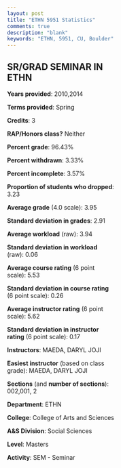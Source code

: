 ```yaml
---
layout: post
title: "ETHN 5951 Statistics"
comments: true
description: "blank"
keywords: "ETHN, 5951, CU, Boulder"
--- 
```

<head>
<script src="https://ajax.googleapis.com/ajax/libs/jquery/2.1.3/jquery.min.js"></script>
<script src="https://dl.dropboxusercontent.com/s/pc42nxpaw1ea4o9/highcharts.js?dl=0"></script>
<!-- <script src="../assets/js/highcharts.js"></script> -->
<style type="text/css">@font-face {
	font-family: "Bebas Neue";
	src: url(https://www.filehosting.org/file/details/544349/BebasNeue%20Regular.otf) format("opentype");
	}
	h1.Bebas { 
		font-family: "Bebas Neue", Verdana, Tahoma;
	}
</style>
</head>
<body>
	<div id="container" style="float: right; width: 45%; height: 88%; margin-left: 2.5%; margin-right: 2.5%;"></div>
	<script language="JavaScript">
		$(document).ready(function() {
		var chart = {type: 'column'};
		var title = {text: 'Grade Distribution'};
		var xAxis = {categories: ['A','B','C','D','F'],crosshair: true};
		var yAxis = {min: 0,title: {text: 'Percentage'}};
		var tooltip = {headerFormat: '<center><b><span style="font-size:20px">{point.key}</span></b></center>',
		               pointFormat: '<td style="padding:0"><b>{point.y:.1f}%</b></td>',
		               footerFormat: '</table>',shared: true,useHTML: true};
		var plotOptions = {column: {pointPadding: 0.0,borderWidth: 0}};  
		var credits = {enabled: false};var series= [{name: 'Percent',data: [96.55,3.45,0.0,0.0,0.0,]}];
		var json = {};
		json.chart = chart;
		json.title = title;
		json.tooltip = tooltip;
		json.xAxis = xAxis;
		json.yAxis = yAxis;  
		json.series = series;
		json.plotOptions = plotOptions;  
		json.credits = credits;
		$('#container').highcharts(json);
	});
	</script>
</body>
			   
## SR/GRAD SEMINAR IN ETHN

**Years provided**: 2010,2014

**Terms provided**: Spring

**Credits**: 3

**RAP/Honors class?** Neither

**Percent grade**: 96.43%

**Percent withdrawn**: 3.33%

**Percent incomplete**: 3.57%

**Proportion of students who dropped**: 3.23

**Average grade** (4.0 scale): 3.95

**Standard deviation in grades**: 2.91

**Average workload** (raw): 3.94

**Standard deviation in workload** (raw): 0.06

**Average course rating** (6 point scale): 5.53

**Standard deviation in course rating** (6 point scale): 0.26

**Average instructor rating** (6 point scale): 5.62

**Standard deviation in instructor rating** (6 point scale): 0.17

**Instructors**: MAEDA, DARYL JOJI

**Easiest instructor** (based on class grade): MAEDA, DARYL JOJI

**Sections** (and **number of sections**): 002,001, 2

**Department**: ETHN

**College**: College of Arts and Sciences

**A&S Division**: Social Sciences

**Level**: Masters

**Activity**: SEM - Seminar